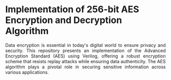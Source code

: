# Implementation of 256-bit AES Encryption and Decryption Algorithm
<p style="text-align: justify;">
Data encryption is essential in today's digital world to ensure privacy and security. 
This repository presents an implementation of the Advanced Encryption Standard (AES) using Verilog,
offering a robust encryption scheme that resists replay attacks while ensuring data authenticity.
The AES algorithm plays a pivotal role in securing sensitive information across various applications.</p>


